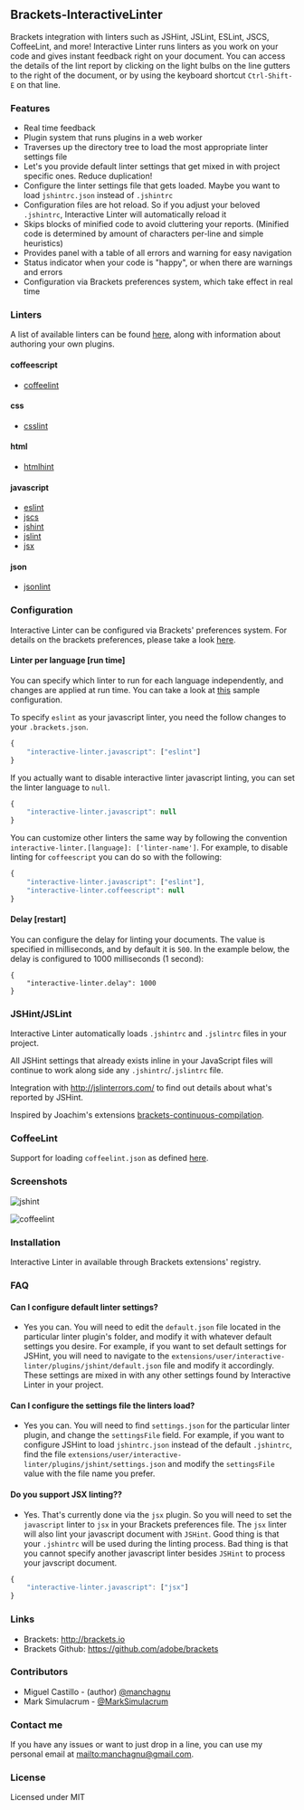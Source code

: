 ## Brackets-InteractiveLinter
Brackets integration with linters such as JSHint, JSLint, ESLint, JSCS, CoffeeLint, and more! Interactive Linter runs linters as you work on your code and gives instant feedback right on your document. You can access the details of the lint report by clicking on the light bulbs on the line gutters to the right of the document, or by using the keyboard shortcut `Ctrl-Shift-E` on that line.

### Features
* Real time feedback
* Plugin system that runs plugins in a web worker
* Traverses up the directory tree to load the most appropriate linter settings file
* Let's you provide default linter settings that get mixed in with project specific ones.  Reduce duplication!
* Configure the linter settings file that gets loaded. Maybe you want to load `jshintrc.json` instead of `.jshintrc`
* Configuration files are hot reload. So if you adjust your beloved `.jshintrc`, Interactive Linter will automatically reload it
* Skips blocks of minified code to avoid cluttering your reports. (Minified code is determined by amount of characters per-line and simple heuristics)
* Provides panel with a table of all errors and warning for easy navigation
* Status indicator when your code is "happy", or when there are warnings and errors
* Configuration via Brackets preferences system, which take effect in real time

### Linters

A list of available linters can be found [here](https://github.com/MiguelCastillo/Brackets-InteractiveLinter/tree/master/plugins), along with information about authoring your own plugins.

#### coffeescript
- [coffeelint](http://www.coffeelint.org/)

#### css
- [csslint](http://csslint.net/)

#### html
- [htmlhint](http://htmlhint.com/)

#### javascript
- [eslint](http://eslint.org/)
- [jscs](http://jscs.info/)
- [jshint](http://jshint.com/)
- [jslint](http://www.jslint.com/)
- [jsx](https://www.npmjs.com/package/react-tools)

#### json
- [jsonlint](http://jsonlint.com/)


### Configuration

Interactive Linter can be configured via Brackets' preferences system. For details on the brackets preferences, please take a look [here](https://github.com/adobe/brackets/wiki/How-to-Use-Brackets#preferences).


#### Linter per language [run time]

You can specify which linter to run for each language independently, and changes are applied at run time. You can take a look at [this](https://github.com/MiguelCastillo/Brackets-InteractiveLinter/blob/master/.brackets.json) sample configuration.

To specify `eslint` as your javascript linter, you need the follow changes to your `.brackets.json`.

``` javascript
{
    "interactive-linter.javascript": ["eslint"]
}
```

If you actually want to disable interactive linter javascript linting, you can set the linter language to `null`.

``` javascript
{
    "interactive-linter.javascript": null
}
```

You can customize other linters the same way by following the convention `interactive-linter.[language]: ['linter-name']`.  For example, to disable linting for `coffeescript` you can do so with the following:

``` javascript
{
    "interactive-linter.javascript": ["eslint"],
    "interactive-linter.coffeescript": null
}
```

#### Delay [restart]

You can configure the delay for linting your documents. The value is specified in milliseconds, and by default it is `500`. In the example below, the delay is configured to 1000 milliseconds (1 second):

```
{
    "interactive-linter.delay": 1000
}
```


### JSHint/JSLint
Interactive Linter automatically loads `.jshintrc` and `.jslintrc` files in your project.

All JSHint settings that already exists inline in your JavaScript files will continue to work along side any `.jshintrc`/`.jslintrc` file.

Integration with <http://jslinterrors.com/> to find out details about what's reported by JSHint.

Inspired by Joachim's extensions [brackets-continuous-compilation](https://github.com/JoachimK/brackets-continuous-compilation).


### CoffeeLint
Support for loading `coffeelint.json` as defined [here](http://www.coffeelint.org/#usage).

### Screenshots

![jshint](https://raw.github.com/wiki/MiguelCastillo/Brackets-InteractiveLinter/images/jshint.png)

![coffeelint](https://raw.github.com/wiki/MiguelCastillo/Brackets-InteractiveLinter/images/coffeelint.png)

### Installation
Interactive Linter in available through Brackets extensions' registry.


### FAQ

#### Can I configure default linter settings?
- Yes you can. You will need to edit the `default.json` file located in the particular linter plugin's folder, and modify it with whatever default settings you desire. For example, if you want to set default settings for JSHint, you will need to navigate to the `extensions/user/interactive-linter/plugins/jshint/default.json` file and modify it accordingly. These settings are mixed in with any other settings found by Interactive Linter in your project.

#### Can I configure the settings file the linters load?
- Yes you can. You will need to find `settings.json` for the particular linter plugin, and change the `settingsFile` field. For example, if you want to configure JSHint to load `jshintrc.json` instead of the default `.jshintrc`, find the file `extensions/user/interactive-linter/plugins/jshint/settings.json` and modify the `settingsFile` value with the file name you prefer.

#### Do you support JSX linting??
- Yes. That's currently done via the `jsx` plugin. So you will need to set the `javascript` linter to `jsx` in your Brackets preferences file. The `jsx` linter will also lint your javascript document with `JSHint`. Good thing is that your `.jshintrc` will be used during the linting process. Bad thing is that you cannot specify another javascript linter besides `JSHint` to process your javscript document.

``` javascript
{
    "interactive-linter.javascript": ["jsx"]
}
```


### Links

 - Brackets: <http://brackets.io>
 - Brackets Github: <https://github.com/adobe/brackets>


### Contributors
* Miguel Castillo - (author) <a href="https://twitter.com/manchagnu">@manchagnu</a>
* Mark Simulacrum - <a href="https://twitter.com/MarkSimulacrum">@MarkSimulacrum</a>


### Contact me

If you have any issues or want to just drop in a line, you can use my personal email at <mailto:manchagnu@gmail.com>.


### License

Licensed under MIT
